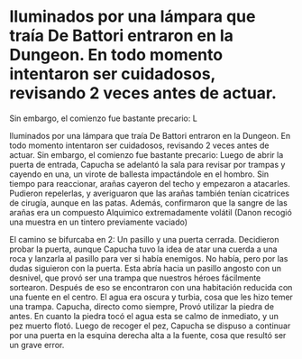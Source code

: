 # Iluminados por una lámpara que traía De Battori entraron en la Dungeon. En todo momento intentaron ser cuidadosos, revisando 2 veces antes de actuar. 
Sin embargo, el comienzo fue bastante precario: L

Iluminados por una lámpara que traía De Battori entraron en la Dungeon. En todo momento intentaron ser cuidadosos, revisando 2 veces antes de actuar. 
Sin embargo, el comienzo fue bastante precario: Luego de abrir la puerta de entrada, Capucha se adelantó la sala para revisar por trampas y cayendo en una, un virote de ballesta impactándole en el hombro. Sin tiempo para reaccionar, arañas cayeron del techo y empezaron a atacarles. Pudieron repelerlas, y averiguaron que las arañas también tenían cicatrices de cirugía, aunque en las patas. Además, confirmaron que la sangre de las arañas era un compuesto Alquimico extremadamente volátil (Danon recogió una muestra en un tintero previamente vaciado)

El camino se bifurcaba en 2: Un pasillo y una puerta cerrada. Decidieron probar la puerta, aunque Capucha tuvo la idea de atar una cuerda a una roca y lanzarla al pasillo para ver si había enemigos. No había, pero por las dudas siguieron con la puerta. Esta abría hacia un pasillo angosto con un desnivel, que provó ser una trampa que nuestros héroes fácilmente sortearon.
Después de eso se encontraron con una habitación reducida con una fuente en el centro. El agua era oscura y turbia, cosa que les hizo temer una trampa. Capucha, directo como siempre, Provó utilizar la piedra de antes. En cuanto la piedra tocó el agua esta se calmo de inmediato, y un pez muerto flotó. Luego de recoger el pez, Capucha se dispuso a continuar por una puerta en la esquina derecha alta a la fuente, cosa que resultó ser un grave error.

